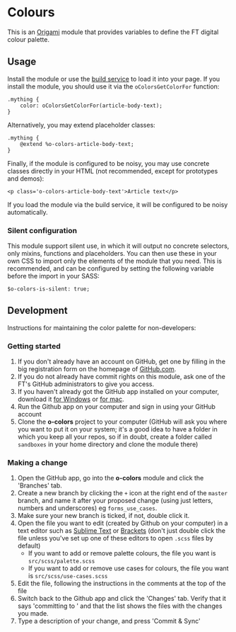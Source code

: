 # Colours

This is an [Origami](http://financial-times.github.io/ft-origami/) module that provides variables to define the FT digital colour palette.

## Usage

Install the module or use the [build service](http://financial-times.github.io/ft-origami/docs/developer-guide/build-service) to load it into your page.  If you install the module, you should use it via the `oColorsGetColorFor` function:

    .mything {
    	color: oColorsGetColorFor(article-body-text);
    }

Alternatively, you may extend placeholder classes:

    .mything {
    	@extend %o-colors-article-body-text;
    }

Finally, if the module is configured to be noisy, you may use concrete classes directly in your HTML (not recommended, except for prototypes and demos):

    <p class='o-colors-article-body-text'>Article text</p>

If you load the module via the build service, it will be configured to be noisy automatically.

### Silent configuration

This module support silent use, in which it will output no concrete selectors, only mixins, functions and placeholders.  You can then use these in your own CSS to import only the elements of the module that you need.  This is recommended, and can be configured by setting the following variable before the import in your SASS:

    $o-colors-is-silent: true;

## Development

Instructions for maintaining the color palette for non-developers:

### Getting started

1. If you don't already have an account on GitHub, get one by filling in the big registration form on the homepage of [GitHub.com](http://github.com).
1. If you do not already have commit rights on this module, ask one of the FT's GitHub administrators to give you access.
1. If you haven't already got the GitHub app installed on your computer, download it [for Windows](http://windows.github.com/) or [for mac](http://mac.github.com/).
1. Run the Github app on your computer and sign in using your GitHub account
1. Clone the **o-colors** project to your computer (GitHub will ask you where you want to put it on your system; it's a good idea to have a folder in which you keep all your repos, so if in doubt, create a folder called `sandboxes` in your home directory and clone the module there)

### Making a change

1. Open the GitHub app, go into the **o-colors** module and click the 'Branches' tab.
1. Create a new branch by clicking the `+` icon at the right end of the `master` branch, and name it after your proposed change (using just letters, numbers and underscores) eg `forms_use_cases`.
1. Make sure your new branch is ticked, if not, double click it.
1. Open the file you want to edit (created by Github on your computer) in a text editor such as [Sublime Text](http://www.sublimetext.com/) or [Brackets](http://brackets.io/) (don't just double click the file unless you've set up one of these editors to open `.scss` files by default)
	* If you want to add or remove palette colours, the file you want is `src/scss/palette.scss`
	* If you want to add or remove use cases for colours, the file you want is `src/scss/use-cases.scss`
1. Edit the file, following the instructions in the comments at the top of the file
1. Switch back to the Github app and click the 'Changes' tab.  Verify that it says 'committing to <your new branch name>' and that the list shows the files with the changes you made.
1. Type a description of your change, and press 'Commit & Sync'
